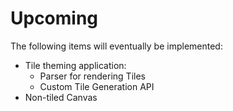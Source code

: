 # Upcoming

The following items will eventually be implemented:

* Tile theming application:
    * Parser for rendering Tiles
    * Custom Tile Generation API
* Non-tiled Canvas
